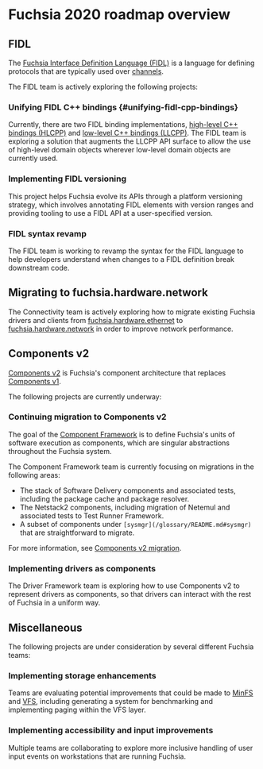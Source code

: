 # Fuchsia 2020 roadmap overview

## FIDL

The [Fuchsia Interface Definition Language (FIDL)](/glossary/README.md#fidl) is a
language for defining protocols that are typically used over
[channels](/glossary/README.md#channel).

The FIDL team is actively exploring the following projects:

### Unifying FIDL C++ bindings {#unifying-fidl-cpp-bindings}

Currently, there are two FIDL binding implementations,
[high-level C++ bindings (HLCPP)](/reference/fidl/bindings/hlcpp-bindings.md)
and
[low-level C++ bindings (LLCPP)](/reference/fidl/bindings/llcpp-bindings.md).
The FIDL team is exploring a solution that augments the LLCPP API surface to
allow the use of high-level domain objects wherever low-level domain objects are
currently used.

### Implementing FIDL versioning

This project helps Fuchsia evolve its APIs through a platform versioning
strategy, which involves annotating FIDL elements with version ranges and
providing tooling to use a FIDL API at a user-specified version.

### FIDL syntax revamp

The FIDL team is working to revamp the syntax for the FIDL language to help
developers understand when changes to a FIDL definition break downstream code.

## Migrating to fuchsia.hardware.network

The Connectivity team is actively exploring how to migrate existing Fuchsia
drivers and clients from
[fuchsia.hardware.ethernet](/sdk/fidl/fuchsia.hardware.ethernet/) to
[fuchsia.hardware.network](/sdk/fidl/fuchsia.hardware.network/) in order to
improve network performance.

## Components v2

[Components v2](/glossary/README.md#components-v2) is Fuchsia's component
architecture that replaces [Components v1](/glossary/README.md#components-v1).

The following projects are currently underway:

### Continuing migration to Components v2

The goal of the [Component Framework](/glossary/README.md#component-framework) is
to define Fuchsia's units of software execution as components, which are
singular abstractions throughout the Fuchsia system.

The Component Framework team is currently focusing on migrations in the
following areas:

-   The stack of Software Delivery components and associated tests, including
    the package cache and package resolver.
-   The Netstack2 components, including migration of Netemul and associated
    tests to Test Runner Framework.
-   A subset of components under `[sysmgr](/glossary/README.md#sysmgr)` that are
    straightforward to migrate.

For more information, see
[Components v2 migration](/contribute/open_projects/components/migration.md).

### Implementing drivers as components

The Driver Framework team is exploring how to use Components v2 to represent
drivers as components, so that drivers can interact with the rest of Fuchsia in
a uniform way.

## Miscellaneous

The following projects are under consideration by several different Fuchsia
teams:

### Implementing storage enhancements

Teams are evaluating potential improvements that could be made to
[MinFS](/concepts/filesystems/minfs.md) and
[VFS](/concepts/filesystems/life_of_an_open.md#vfs_layer), including generating
a system for benchmarking and implementing paging within the VFS layer.

### Implementing accessibility and input improvements

Multiple teams are collaborating to explore more inclusive handling of user
input events on workstations that are running Fuchsia.
